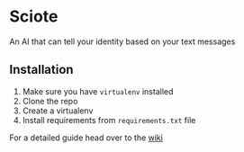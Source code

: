 # Sciote

An AI that can tell your identity based on your text messages

## Installation

1. Make sure you have `virtualenv` installed
2. Clone the repo
3. Create a virtualenv
4. Install requirements from `requirements.txt` file

For a detailed guide head over to the [wiki](https://github.com/gugl-center/sciote/wiki)
